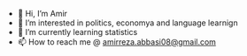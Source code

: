 - 👋 Hi, I’m Amir
- 👀 I’m interested in politics, economya and language learnign
- 🌱 I’m currently learning statistics 
- 📫 How to reach me @ amirreza.abbasi08@gmail.com

<!---
amirrezaabbasi08/amirrezaabbasi08 is a ✨ special ✨ repository because its `README.md` (this file) appears on your GitHub profile.
You can click the Preview link to take a look at your changes.
--->
